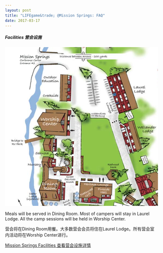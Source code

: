 ```yaml
---
layout: post
title: "LIFEgame&trade; @Mission Springs: FAQ"
date: 2017-03-17
---
```


<div class="divider"></div>
<div class="section">
  <h5>Facilities 营会设施</h5>
  <div class="row">
    <div class="col s12 m6">
      <div class="card">
        <div class="card-image">
          <img src="blog/MS-FacilityMap.png">
        </div>
        <div class="card-content">
          <p>Meals will be served in Dining Room. Most of campers will stay in Laurel Lodge. All the camp sessions will be held in Worship Center.</p>
          <p>营会将在Dining Room用餐。大多数营会会员将住在Laurel Lodge。所有营会室内活动将在Worship Center进行。</p>
        </div>
        <div class="card-action">
          <a href="http://www.missionsprings.com/facilities">Mission Springs Facilities 查看营会设施详情</a>
        </div>
      </div>
    </div>
  </div>
</div>
